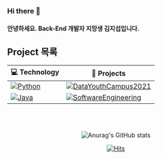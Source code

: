 ### Hi there 👋

#### 안녕하세요. Back-End 개발자 지망생 김지섭입니다.

<!--
**Jeeseob/Jeeseob** is a ✨ _special_ ✨ repository because its `README.md` (this file) appears on your GitHub profile.

Here are some ideas to get you started:

- 🔭 I’m currently working on ...
- 🌱 I’m currently learning ...
- 👯 I’m looking to collaborate on ...
- 🤔 I’m looking for help with ...
- 💬 Ask me about ...
- 📫 How to reach me: ...
- 😄 Pronouns: ...
- ⚡ Fun fact: ...
-->

## Project 목록

<div align="center"> <!--가운데 정렬-->
 
<!-- START OF PROFILE STACK, DO NOT REMOVE -->
| 💻 **Technology** | 🚀 **Projects** |
| - | - |
| [![Python](https://img.shields.io/static/v1?label=&message=Python&color=3C78A9&logo=python&logoColor=FFFFFF)](https://www.python.org/) | [![DataYouthCampus2021](https://img.shields.io/static/v1?label=&message=DataYouthCampus2021&color=000605&logo=github&logoColor=FFFFFF&labelColor=000605)](https://github.com/Jeeseob/DataYouthCampus2021) |
| [![Java](https://img.shields.io/static/v1?label=&message=Java&color=3DDC84&logo=Java&logoColor=FFFFFF)](https://developer.android.com/) | [![SoftwareEngineering](https://img.shields.io/static/v1?label=&message=SoftwareEngineering&color=000605&logo=github&logoColor=FFFFFF&labelColor=000605)](https://github.com/Jeeseob/SoftwareEngineering) |
<!-- END OF PROFILE STACK, DO NOT REMOVE -->

 </div>
 
 </br>
 </br>
 
 <div align="center"> <!--가운데 정렬-->
 
![Anurag's GitHub stats](https://github-readme-stats.vercel.app/api?username=Jeeseob&show_icons=true&theme=github_dark)
  
[![Hits](https://hits.seeyoufarm.com/api/count/incr/badge.svg?url=https%3A%2F%2Fgithub.com%2FJeeseob&count_bg=%23284E7C&title_bg=%23555555&icon=&icon_color=%23E7E7E7&title=hits&edge_flat=false)](https://hits.seeyoufarm.com)
  
 </div>